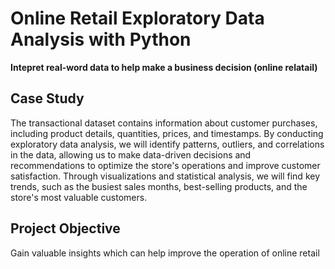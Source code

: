 # Online Retail Exploratory Data Analysis with Python
**Intepret real-word data to help make a business decision (online relatail)**

## Case Study
The transactional dataset contains information about customer purchases, including product details, quantities, prices, and timestamps. By conducting exploratory data analysis, we will identify patterns, outliers, and correlations in the data, allowing us to make data-driven decisions and recommendations to optimize the store's operations and improve customer satisfaction. Through visualizations and statistical analysis, we will find key trends, such as the busiest sales months, best-selling products, and the store's most valuable customers.

## Project Objective
Gain valuable insights which can help improve the operation of online retail

